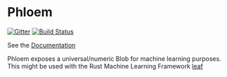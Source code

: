 # Phloem
[![Gitter](https://badges.gitter.im/Join%20Chat.svg)](https://gitter.im/autumnai/phloem?utm_source=badge&utm_medium=badge&utm_campaign=pr-badge) [![Build Status](https://travis-ci.org/autumnai/phloem.svg?branch=master)](https://travis-ci.org/autumnai/phloem)

See the [Documentation](http://autumnai.github.io/phloem)

Phloem exposes a universal/numeric Blob for machine learning purposes.
This might be used with the Rust Machine Learning Framework
[leaf](https://github.com/autumnai/leaf)
